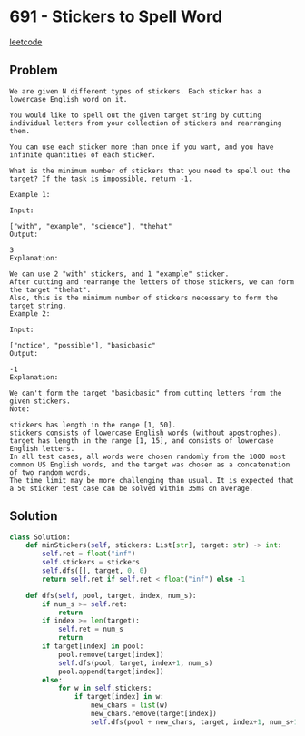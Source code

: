 # 691 - Stickers to Spell Word

[leetcode](https://leetcode.com/problems/stickers-to-spell-word/)

## Problem

    We are given N different types of stickers. Each sticker has a lowercase English word on it.
    
    You would like to spell out the given target string by cutting individual letters from your collection of stickers and rearranging them.
    
    You can use each sticker more than once if you want, and you have infinite quantities of each sticker.
    
    What is the minimum number of stickers that you need to spell out the target? If the task is impossible, return -1.
    
    Example 1:
    
    Input:
    
    ["with", "example", "science"], "thehat"
    Output:
    
    3
    Explanation:
    
    We can use 2 "with" stickers, and 1 "example" sticker.
    After cutting and rearrange the letters of those stickers, we can form the target "thehat".
    Also, this is the minimum number of stickers necessary to form the target string.
    Example 2:
    
    Input:
    
    ["notice", "possible"], "basicbasic"
    Output:
    
    -1
    Explanation:
    
    We can't form the target "basicbasic" from cutting letters from the given stickers.
    Note:
    
    stickers has length in the range [1, 50].
    stickers consists of lowercase English words (without apostrophes).
    target has length in the range [1, 15], and consists of lowercase English letters.
    In all test cases, all words were chosen randomly from the 1000 most common US English words, and the target was chosen as a concatenation of two random words.
    The time limit may be more challenging than usual. It is expected that a 50 sticker test case can be solved within 35ms on average.

## Solution

```python
class Solution:
    def minStickers(self, stickers: List[str], target: str) -> int:
        self.ret = float("inf")
        self.stickers = stickers
        self.dfs([], target, 0, 0)
        return self.ret if self.ret < float("inf") else -1

    def dfs(self, pool, target, index, num_s):
        if num_s >= self.ret:
            return
        if index >= len(target):
            self.ret = num_s
            return
        if target[index] in pool:
            pool.remove(target[index])
            self.dfs(pool, target, index+1, num_s)
            pool.append(target[index])
        else:
            for w in self.stickers:
                if target[index] in w:
                    new_chars = list(w)
                    new_chars.remove(target[index])
                    self.dfs(pool + new_chars, target, index+1, num_s+1)
```
